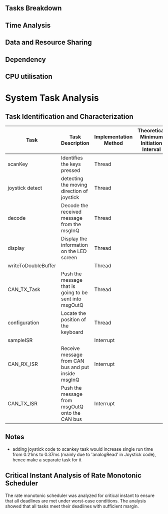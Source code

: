 ## Tasks Breakdown
<!-- 16. An identification of all the tasks that are performed by the system with their method of implementation, thread or interrupt -->

## Time Analysis
<!-- 17. A characterisation of each task with its theoretical minimum initiation interval and measured maximum execution time
18. A critical instant analysis of the rate monotonic scheduler, showing that all deadlines are met under worst-case conditions  -->

## Data and Resource Sharing
<!-- 20. An identification of all the shared data structures and the methods used to guarantee safe accessand synchronisation -->

## Dependency
<!-- 21. An analysis of inter-task blocking dependencies that shows any possibility of deadlock -->

## CPU utilisation
<!-- 19. A quantification of total CPU utilisation  -->


# System Task Analysis

## Task Identification and Characterization

| Task | Task Description | Implementation Method | Theoretical Minimum Initiation Interval | Measured Maximum Execution Time |
| -----| -----------------|-----------------------|---------------------------------------- | ------------------------------- |
| scanKey | Identifies the keys pressed | Thread  | | 210 µs|
| joystick detect | detecting the moving direction of joystick | Thread | | |
| decode | Decode the received message from the msgInQ | Thread  | | |
| display | Display the information on the LED screen | Thread  | | |
| writeToDoubleBuffer | | Thread  | | |
| CAN_TX_Task | Push the message that is going to be sent into msgOutQ| Thread | | |    
| configuration  | Locate the position of the keyboard | Thread | | |
| sampleISR | | Interrupt |||
| CAN_RX_ISR | Receive message from CAN bus and put inside msgInQ| Interrupt |||
| CAN_TX_ISR | Push the message from msgOutQ onto the CAN bus| Interrupt |||


## Notes
- adding joystick code to scankey task would increase single run time from 0.21ms to 0.37ms (mainly due to 'analogRead' in Joystick code), hence make a separate task for it



## Critical Instant Analysis of Rate Monotonic Scheduler

The rate monotonic scheduler was analyzed for critical instant to ensure that all deadlines are met under worst-case conditions. The analysis showed that all tasks meet their deadlines with sufficient margin.

